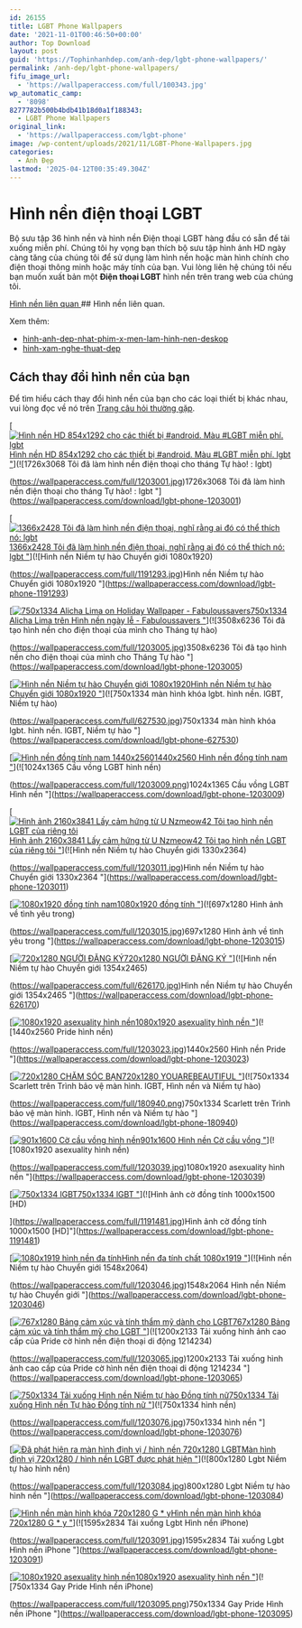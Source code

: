 ```yaml
---
id: 26155
title: LGBT Phone Wallpapers
date: '2021-11-01T00:46:50+00:00'
author: Top Download
layout: post
guid: 'https://Tophinhanhdep.com/anh-dep/lgbt-phone-wallpapers/'
permalink: /anh-dep/lgbt-phone-wallpapers/
fifu_image_url:
  - 'https://wallpaperaccess.com/full/100343.jpg'
wp_automatic_camp:
  - '8098'
8277782b500b4bdb41b18d0a1f188343:
  - LGBT Phone Wallpapers
original_link:
  - 'https://wallpaperaccess.com/lgbt-phone'
image: /wp-content/uploads/2021/11/LGBT-Phone-Wallpapers.jpg
categories:
  - Ảnh Đẹp
lastmod: '2025-04-12T00:35:49.304Z'
---
```

# Hình nền điện thoại LGBT

Bộ sưu tập 36 hình nền và hình nền Điện thoại LGBT hàng đầu có sẵn để tải xuống miễn phí. Chúng tôi hy vọng bạn thích bộ sưu tập hình ảnh HD ngày càng tăng của chúng tôi để sử dụng làm hình nền hoặc màn hình chính cho điện thoại thông minh hoặc máy tính của bạn. Vui lòng liên hệ chúng tôi nếu bạn muốn xuất bản một **Điện thoại LGBT** hình nền trên trang web của chúng tôi.

[Hình nền liên quan ](#related) ## Hình nền liên quan.

   
 Xem thêm:

   
- [hinh-anh-dep-nhat-phim-x-men-lam-hinh-nen-deskop](https://tophinhanhdep.com/anh-dep/hinh-anh-dep-nhat-phim-x-men-lam-hinh-nen-deskop/)
- [hinh-xam-nghe-thuat-dep](https://tophinhanhdep.com/hinh-xam-dep/hinh-xam-nghe-thuat-dep/)

## Cách thay đổi hình nền của bạn

Để tìm hiểu cách thay đổi hình nền của bạn cho các loại thiết bị khác nhau, vui lòng đọc về nó trên [Trang câu hỏi thường gặp](https://tophinhanhdep.com/faq/).

  
[[![Hình nền HD 854x1292 cho các thiết bị #android.  Màu #LGBT miễn phí.  lgbt](https://wallpaperaccess.com/full/100343.jpg)Hình nền HD 854x1292 cho các thiết bị #android. Màu #LGBT miễn phí. lgbt "](https://wallpaperaccess.com/download/lgbt-phone-100343)](![1726x3068 Tôi đã làm hình nền điện thoại cho tháng Tự hào!  : lgbt)

(https://wallpaperaccess.com/full/1203001.jpg)1726x3068 Tôi đã làm hình nền điện thoại cho tháng Tự hào! : lgbt "](https://wallpaperaccess.com/download/lgbt-phone-1203001)

[[![1366x2428 Tôi đã làm hình nền điện thoại, nghĩ rằng ai đó có thể thích nó: lgbt](https://wallpaperaccess.com/full/1203002.png)1366x2428 Tôi đã làm hình nền điện thoại, nghĩ rằng ai đó có thể thích nó: lgbt "](https://wallpaperaccess.com/download/lgbt-phone-1203002)](![Hình nền Niềm tự hào Chuyển giới 1080x1920)

(https://wallpaperaccess.com/full/1191293.jpg)Hình nền Niềm tự hào Chuyển giới 1080x1920 "](https://wallpaperaccess.com/download/lgbt-phone-1191293)

[[![750x1334 Alicha Lima on Holiday Wallpaper - Fabuloussavers](https://wallpaperaccess.com/full/180920.jpg)750x1334 Alicha Lima trên Hình nền ngày lễ - Fabuloussavers "](https://wallpaperaccess.com/download/lgbt-phone-180920)](![3508x6236 Tôi đã tạo hình nền cho điện thoại của mình cho Tháng tự hào)

(https://wallpaperaccess.com/full/1203005.jpg)3508x6236 Tôi đã tạo hình nền cho điện thoại của mình cho Tháng Tự hào "](https://wallpaperaccess.com/download/lgbt-phone-1203005)

[[![Hình nền Niềm tự hào Chuyển giới 1080x1920](https://wallpaperaccess.com/full/1203006.jpg)Hình nền Niềm tự hào Chuyển giới 1080x1920 "](https://wallpaperaccess.com/download/lgbt-phone-1203006)](![750x1334 màn hình khóa lgbt.  hình nền.  lGBT, Niềm tự hào)

(https://wallpaperaccess.com/full/627530.jpg)750x1334 màn hình khóa lgbt. hình nền. lGBT, Niềm tự hào "](https://wallpaperaccess.com/download/lgbt-phone-627530)

[[![Hình nền đồng tính nam 1440x2560](https://wallpaperaccess.com/full/1203008.png)1440x2560 Hình nền đồng tính nam "](https://wallpaperaccess.com/download/lgbt-phone-1203008)](![1024x1365 Cầu vồng LGBT hình nền)

(https://wallpaperaccess.com/full/1203009.png)1024x1365 Cầu vồng LGBT Hình nền "](https://wallpaperaccess.com/download/lgbt-phone-1203009)

[[![Hình ảnh 2160x3841 Lấy cảm hứng từ U Nzmeow42 Tôi tạo hình nền LGBT của riêng tôi](https://wallpaperaccess.com/full/1203010.jpg)Hình ảnh 2160x3841 Lấy cảm hứng từ U Nzmeow42 Tôi tạo hình nền LGBT của riêng tôi "](https://wallpaperaccess.com/download/lgbt-phone-1203010)](![Hình nền Niềm tự hào Chuyển giới 1330x2364)

(https://wallpaperaccess.com/full/1203011.jpg)Hình nền Niềm tự hào Chuyển giới 1330x2364 "](https://wallpaperaccess.com/download/lgbt-phone-1203011)

[[![1080x1920 đồng tính nam](https://wallpaperaccess.com/full/632093.png)1080x1920 đồng tính "](https://wallpaperaccess.com/download/lgbt-phone-632093)](![697x1280 Hình ảnh về tình yêu trong)

(https://wallpaperaccess.com/full/1203015.jpg)697x1280 Hình ảnh về tình yêu trong "](https://wallpaperaccess.com/download/lgbt-phone-1203015)

[[![720x1280 NGƯỜI ĐĂNG KÝ](https://wallpaperaccess.com/full/1203017.jpg)720x1280 NGƯỜI ĐĂNG KÝ "](https://wallpaperaccess.com/download/lgbt-phone-1203017)](![Hình nền Niềm tự hào Chuyển giới 1354x2465)

(https://wallpaperaccess.com/full/626170.jpg)Hình nền Niềm tự hào Chuyển giới 1354x2465 "](https://wallpaperaccess.com/download/lgbt-phone-626170)

[[![1080x1920 asexuality hình nền](https://wallpaperaccess.com/full/1203022.jpg)1080x1920 asexuality hình nền "](https://wallpaperaccess.com/download/lgbt-phone-1203022)](![1440x2560 Pride hình nền)

(https://wallpaperaccess.com/full/1203023.jpg)1440x2560 Hình nền Pride "](https://wallpaperaccess.com/download/lgbt-phone-1203023)

[[![720x1280 CHĂM SÓC BẠN](https://wallpaperaccess.com/full/1191354.jpg)720x1280 YOUAREBEAUTIFUL "](https://wallpaperaccess.com/download/lgbt-phone-1191354)](![750x1334 Scarlett trên Trình bảo vệ màn hình.  lGBT, Hình nền và Niềm tự hào)

(https://wallpaperaccess.com/full/180940.png)750x1334 Scarlett trên Trình bảo vệ màn hình. lGBT, Hình nền và Niềm tự hào "](https://wallpaperaccess.com/download/lgbt-phone-180940)

[[![901x1600 Cờ ​​cầu vồng hình nền](https://wallpaperaccess.com/full/1203033.png)901x1600 Hình nền Cờ cầu vồng "](https://wallpaperaccess.com/download/lgbt-phone-1203033)](![1080x1920 asexuality hình nền)

(https://wallpaperaccess.com/full/1203039.jpg)1080x1920 asexuality hình nền "](https://wallpaperaccess.com/download/lgbt-phone-1203039)

[[![750x1334 lGBT](https://wallpaperaccess.com/full/180910.jpg)750x1334 lGBT "](https://wallpaperaccess.com/download/lgbt-phone-180910)](![Hình ảnh cờ đồng tính 1000x1500 [HD)

](https://wallpaperaccess.com/full/1191481.jpg)Hình ảnh cờ đồng tính 1000x1500 \[HD\]"](https://wallpaperaccess.com/download/lgbt-phone-1191481)

[[![1080x1919 hình nền đa tính](https://wallpaperaccess.com/full/1191444.jpg)Hình nền đa tính chất 1080x1919 "](https://wallpaperaccess.com/download/lgbt-phone-1191444)](![Hình nền Niềm tự hào Chuyển giới 1548x2064)

(https://wallpaperaccess.com/full/1203046.jpg)1548x2064 Hình nền Niềm tự hào Chuyển giới "](https://wallpaperaccess.com/download/lgbt-phone-1203046)

[[![767x1280 Bảng cảm xúc và tính thẩm mỹ dành cho LGBT](https://wallpaperaccess.com/full/1203055.jpg)767x1280 Bảng cảm xúc và tính thẩm mỹ cho LGBT "](https://wallpaperaccess.com/download/lgbt-phone-1203055)](![1200x2133 Tải xuống hình ảnh cao cấp của Pride cờ hình nền điện thoại di động 1214234)

(https://wallpaperaccess.com/full/1203065.jpg)1200x2133 Tải xuống hình ảnh cao cấp của Pride cờ hình nền điện thoại di động 1214234 "](https://wallpaperaccess.com/download/lgbt-phone-1203065)

[[![750x1334 Tải xuống Hình nền Niềm tự hào Đồng tính nữ](https://wallpaperaccess.com/full/1203068.jpg)750x1334 Tải xuống Hình nền Tự hào Đồng tính nữ "](https://wallpaperaccess.com/download/lgbt-phone-1203068)](![750x1334 hình nền)

(https://wallpaperaccess.com/full/1203076.jpg)750x1334 hình nền "](https://wallpaperaccess.com/download/lgbt-phone-1203076)

[[![Đã phát hiện ra màn hình định vị / hình nền 720x1280 LGBT](https://wallpaperaccess.com/full/1203083.jpg)Màn hình định vị 720x1280 / hình nền LGBT được phát hiện "](https://wallpaperaccess.com/download/lgbt-phone-1203083)](![800x1280 Lgbt Niềm tự hào hình nền)

(https://wallpaperaccess.com/full/1203084.jpg)800x1280 Lgbt Niềm tự hào hình nền "](https://wallpaperaccess.com/download/lgbt-phone-1203084)

[[![Hình nền màn hình khóa 720x1280 G * y](https://wallpaperaccess.com/full/1203090.jpg)Hình nền màn hình khóa 720x1280 G \* y "](https://wallpaperaccess.com/download/lgbt-phone-1203090)](![1595x2834 Tải xuống Lgbt Hình nền iPhone)

(https://wallpaperaccess.com/full/1203091.jpg)1595x2834 Tải xuống Lgbt Hình nền iPhone "](https://wallpaperaccess.com/download/lgbt-phone-1203091)

[[![1080x1920 asexuality hình nền](https://wallpaperaccess.com/full/1203093.jpg)1080x1920 asexuality hình nền "](https://wallpaperaccess.com/download/lgbt-phone-1203093)](![750x1334 Gay Pride Hình nền iPhone)

(https://wallpaperaccess.com/full/1203095.png)750x1334 Gay Pride Hình nền iPhone "](https://wallpaperaccess.com/download/lgbt-phone-1203095)
